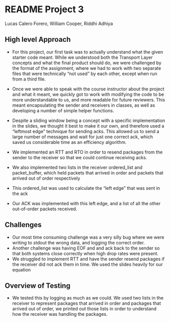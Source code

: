 # README Project 3

Lucas Calero Forero, William Cooper, Riddhi Adhiya

## High level Approach

- For this project, our first task was to actually understand what the given starter code meant.
  While we understood both the Transport Layer concepts and what the final product should do, we
  were challenged by the format of the assignment, where we had to work with two separate files
  that were technically “not used” by each other, except when run from a third file.
- Once we were able to speak with the course instructor about the project and what it meant, we
  quickly got to work with modifying the code to be more understandable to us, and more readable
  for future reviewers. This meant encapsulating the sender and receivers in classes, as well as
  developing a number of simple helper functions.
- Despite a sliding window being a concept with a specific implementation in the slides, we thought
  it best to make it our own, and therefore used a “leftmost edge” technique for sending acks.
  This allowed us to send a large number of messages and wait for just one correct ack, which
  saved us considerable time as an efficiency algorithm.

- We implemented an RTT and RTO in order to resend packages from the sender to the receiver so that
  we could continue receiving acks.
- We also implemented two lists in the receiver ordered_list and packet_buffer, which held packets
  that arrived in order and packets that arrived out of order respectively
- This ordered_list was used to calculate the “left edge” that was sent in the ack
- Our ACK was implemented with this left edge, and a list of all the other out-of-order packets received.

## Challenges

- Our most time consuming challenge was a very silly bug where we were writing to stdout the wrong data,
  and logging the correct order.
- Another challenge was having EOF and and ack back to the sender so that both systems close correctly
  when high drop rates were present.
- We struggled to implement RTT and have the sender resend packages if the receiver did not ack them
  in time. We used the slides heavily for our equation

## Overview of Testing

- We tested this by logging as much as we could. We used two lists in the receiver to represent
  packages that arrived in order and packages that arrived out of order, we printed out those lists
  in order to understand how the receiver was handling the packages.
